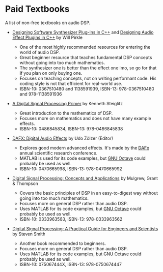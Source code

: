 # Paid Textbooks
A list of non-free textbooks on audio DSP.

- [Designing Software Synthesizer Plug-Ins in C++](https://www.amazon.com/Designing-Software-Synthesizer-Plug-Ins-Audio/dp/0367510480) and [Designing Audio Effect Plugins in C++](https://www.amazon.com/Designing-Audio-Effect-Plugins-C/dp/1138591939) by Will Pirkle
  - One of the most highly recommended resources for entering the world of audio DSP.
  - Great beginner resource that teaches fundamental DSP concepts without going into too much mathematics.
  - The synthesizer one is better than the effect one imo, so go for that if you plan on only buying one.
  - Focuses on teaching concepts, not on writing performant code. His coding style is not that efficient for real-world use.
  - ISBN-10: 0367510480 and 1138591939, ISBN-13: 978-0367510480 and 978-1138591936

- [A Digital Signal Processing Primer](https://www.amazon.com/Digital-Signal-Processing-Primer-Applications/dp/0486845834) by Kenneth Steiglitz
  - Great introduction to the mathematics of DSP.
  - Focuses more on mathematics and does not have many example effects.
  - ISBN-10: 0486845834, ISBN-13: 978-0486845838

- [DAFX: Digital Audio Effects](https://www.amazon.com/DAFX-Digital-Effects-Udo-Z%C3%B6lzer/dp/0470665998) by Udo Zölzer (Editor)
  - Explores good modern advanced effects. It's made by the [DAFx](http://www.dafx.de/) annual scientific research conference.
  - MATLAB is used for its code examples, but [GNU Octave] could probably be used as well.
  - ISBN-10: 0470665998, ISBN-13: 978-0470665992

- [Digital Signal Processing: Concepts and Applications](https://www.amazon.com/Digital-Signal-Processing-Concepts-Applications/dp/0333963563) by Mulgrew, Grant & Thompson
  - Covers the basic principles of DSP in an easy-to-digest way without going into too much mathematics.
  - Focuses more on general DSP rather than audio DSP.
  - Uses MATLAB for its code examples, but [GNU Octave] could probably be used as well.
  - ISBN-10: 0333963563, ISBN-13: 978-0333963562

- [Digital Signal Processing: A Practical Guide for Engineers and Scientists](https://www.amazon.com/Digital-Signal-Processing-Practical-Scientists/dp/075067444X) by Steven Smith
  - Another book recommended to beginners.
  - Focuses more on general DSP rather than audio DSP.
  - Uses MATLAB for its code examples, but [GNU Octave] could probably be used as well.
  - ISBN-10: 075067444X, ISBN-13: 978-0750674447

[GNU Octave]: https://www.gnu.org/software/octave/index
